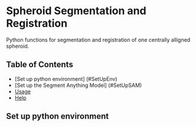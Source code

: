 # Spheroid Segmentation and Registration

Python functions for segmentation and registration of one centrally alligned spheroid. 

## Table of Contents
- [Set up python environment] (#SetUpEnv)
- [Set up the Segment Anything Model] (#SetUpSAM)
- [Usage](#usage)
- [Help](#help)



## Set up python environment
